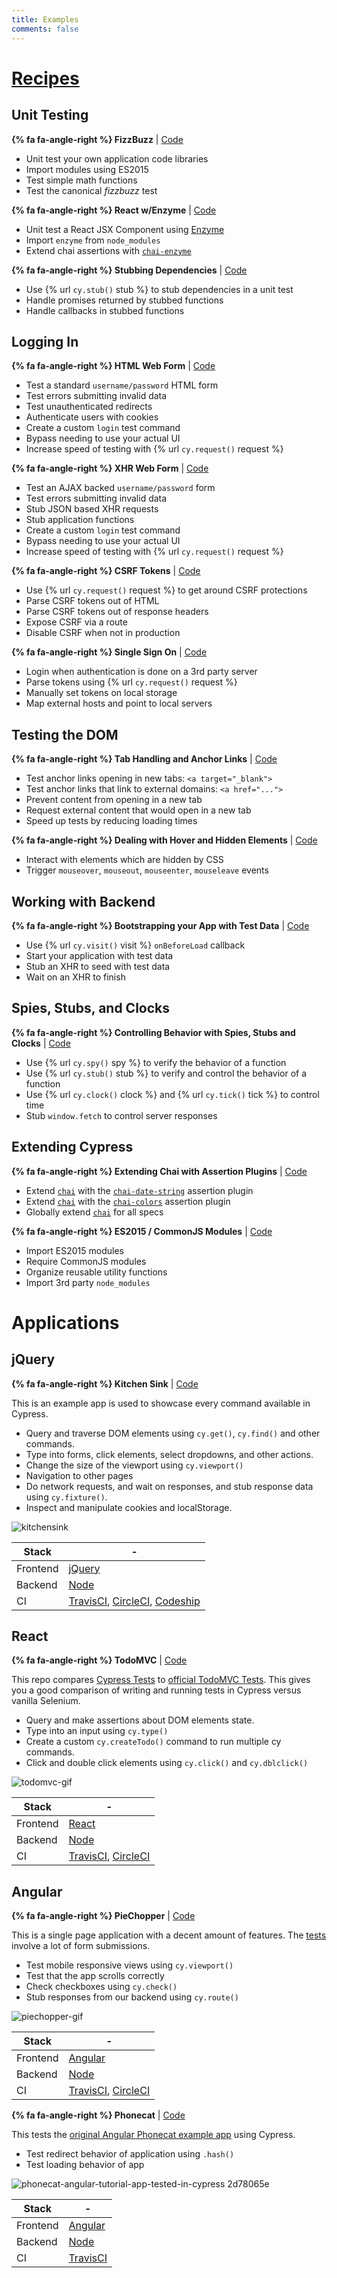 ```yaml
---
title: Examples
comments: false
---
```



# [Recipes](https://github.com/cypress-io/cypress-example-recipes)

## Unit Testing

**{% fa fa-angle-right %} FizzBuzz** | [ Code](https://github.com/cypress-io/cypress-example-recipes/blob/master/cypress/integration/unit_test_application_code_spec.js)

- Unit test your own application code libraries
- Import modules using ES2015
- Test simple math functions
- Test the canonical *fizzbuzz* test

**{% fa fa-angle-right %} React w/Enzyme** | [ Code](https://github.com/cypress-io/cypress-example-recipes/blob/master/cypress/integration/unit_test_react_enzyme_spec.js)

- Unit test a React JSX Component using [Enzyme](http://airbnb.io/enzyme/)
- Import `enzyme` from `node_modules`
- Extend chai assertions with [`chai-enzyme`](https://github.com/producthunt/chai-enzyme)

**{% fa fa-angle-right %} Stubbing Dependencies** | [ Code](https://github.com/cypress-io/cypress-example-recipes/blob/master/cypress/integration/unit_test_stubbing_dependencies_spec.js)

- Use {% url `cy.stub()` stub %} to stub dependencies in a unit test
- Handle promises returned by stubbed functions
- Handle callbacks in stubbed functions

## Logging In

**{% fa fa-angle-right %} HTML Web Form** | [ Code](https://github.com/cypress-io/cypress-example-recipes/blob/master/cypress/integration/logging_in_html_web_form_spec.js)

- Test a standard `username/password` HTML form
- Test errors submitting invalid data
- Test unauthenticated redirects
- Authenticate users with cookies
- Create a custom `login` test command
- Bypass needing to use your actual UI
- Increase speed of testing with {% url `cy.request()` request %}

**{% fa fa-angle-right %} XHR Web Form** | [ Code](https://github.com/cypress-io/cypress-example-recipes/blob/master/cypress/integration/logging_in_xhr_web_form_spec.js)

- Test an AJAX backed `username/password` form
- Test errors submitting invalid data
- Stub JSON based XHR requests
- Stub application functions
- Create a custom `login` test command
- Bypass needing to use your actual UI
- Increase speed of testing with {% url `cy.request()` request %}

**{% fa fa-angle-right %} CSRF Tokens** | [ Code](https://github.com/cypress-io/cypress-example-recipes/blob/master/cypress/integration/logging_in_csrf_tokens_spec.js)

- Use {% url `cy.request()` request %} to get around CSRF protections
- Parse CSRF tokens out of HTML
- Parse CSRF tokens out of response headers
- Expose CSRF via a route
- Disable CSRF when not in production

**{% fa fa-angle-right %} Single Sign On** | [ Code](https://github.com/cypress-io/cypress-example-recipes/blob/master/cypress/integration/logging_in_single_sign_on_spec.js)

- Login when authentication is done on a 3rd party server
- Parse tokens using {% url `cy.request()` request %}
- Manually set tokens on local storage
- Map external hosts and point to local servers

## Testing the DOM

**{% fa fa-angle-right %} Tab Handling and Anchor Links** | [ Code](https://github.com/cypress-io/cypress-example-recipes/blob/master/cypress/integration/tab_handling_anchor_links_spec.js)

- Test anchor links opening in new tabs: `<a target="_blank">`
- Test anchor links that link to external domains: `<a href="...">`
- Prevent content from opening in a new tab
- Request external content that would open in a new tab
- Speed up tests by reducing loading times

**{% fa fa-angle-right %} Dealing with Hover and Hidden Elements** | [ Code](https://github.com/cypress-io/cypress-example-recipes/blob/master/cypress/integration/hover_hidden_elements_spec.js)

- Interact with elements which are hidden by CSS
- Trigger `mouseover`, `mouseout`, `mouseenter`, `mouseleave` events

## Working with Backend

**{% fa fa-angle-right %} Bootstrapping your App with Test Data** | [ Code](https://github.com/cypress-io/cypress-example-recipes/blob/master/cypress/integration/bootstrapping_app_test_data_spec.js)

- Use {% url `cy.visit()` visit %} `onBeforeLoad` callback
- Start your application with test data
- Stub an XHR to seed with test data
- Wait on an XHR to finish

## Spies, Stubs, and Clocks

**{% fa fa-angle-right %} Controlling Behavior with Spies, Stubs and Clocks** | [ Code](https://github.com/cypress-io/cypress-example-recipes/blob/master/cypress/integration/spy_stub_clock_spec.js)

- Use {% url `cy.spy()` spy %} to verify the behavior of a function
- Use {% url `cy.stub()` stub %} to verify and control the behavior of a function
- Use {% url `cy.clock()` clock %} and {% url `cy.tick()` tick %} to control time
- Stub `window.fetch` to control server responses

## Extending Cypress

**{% fa fa-angle-right %} Extending Chai with Assertion Plugins** | [ Code](https://github.com/cypress-io/cypress-example-recipes/blob/master/cypress/integration/extending_chai_assertion_plugins_spec.js)

- Extend [`chai`](http://chaijs.com/) with the [`chai-date-string`](http://chaijs.com/plugins/chai-date-string/) assertion plugin
- Extend [`chai`](http://chaijs.com/) with the [`chai-colors`](http://chaijs.com/plugins/chai-colors/) assertion plugin
- Globally extend [`chai`](http://chaijs.com/) for all specs

**{% fa fa-angle-right %} ES2015 / CommonJS Modules** | [ Code](https://github.com/cypress-io/cypress-example-recipes/blob/master/cypress/integration/es2015_commonjs_modules_spec.js)

- Import ES2015 modules
- Require CommonJS modules
- Organize reusable utility functions
- Import 3rd party `node_modules`

# Applications

## jQuery

**{% fa fa-angle-right %} Kitchen Sink** | [Code](https://github.com/cypress-io/cypress-example-kitchensink)

This is an example app is used to showcase every command available in Cypress.


- Query and traverse DOM elements using `cy.get()`, `cy.find()` and other commands.
- Type into forms, click elements, select dropdowns, and other actions.
- Change the size of the viewport using `cy.viewport()`
- Navigation to other pages
- Do network requests, and wait on responses, and stub response data using `cy.fixture()`.
- Inspect and manipulate cookies and localStorage.

![kitchensink](https://cloud.githubusercontent.com/assets/1268976/14084252/e309e370-f4e7-11e5-9562-24f516563ac9.gif)

Stack | -
 -- | --
Frontend | [jQuery](https://jquery.com/)
Backend | [Node](https://nodejs.org/)
CI | [TravisCI](https://travis-ci.org/), [CircleCI](https://circleci.com), [Codeship](https://codeship.com/)

## React

**{% fa fa-angle-right %} TodoMVC** | [Code](https://github.com/cypress-io/cypress-example-todomvc)

This repo compares [Cypress Tests](https://github.com/cypress-io/cypress-example-todomvc/blob/master/cypress/integration/app_spec.js) to [official TodoMVC Tests](https://github.com/tastejs/todomvc/blob/master/tests/test.js). This gives you a good comparison of writing and running tests in Cypress versus vanilla Selenium.

- Query and make assertions about DOM elements state.
- Type into an input using `cy.type()`
- Create a custom `cy.createTodo()` command to run multiple cy commands.
- Click and double click elements using `cy.click()` and `cy.dblclick()`

![todomvc-gif](https://cloud.githubusercontent.com/assets/1268976/12985445/ad168098-d0c0-11e5-94e7-2f2e619bae93.gif)

Stack | -
 -- | --
Frontend | [React](https://facebook.github.io/react/)
Backend | [Node](https://nodejs.org/)
CI | [TravisCI](https://travis-ci.org/), [CircleCI](https://circleci.com)

## Angular

**{% fa fa-angle-right %} PieChopper** | [Code](https://github.com/cypress-io/cypress-example-piechopper)

This is a single page application with a decent amount of features. The [tests](https://github.com/cypress-io/cypress-example-piechopper/blob/master/cypress/integration/app_spec.js) involve a lot of form submissions.

- Test mobile responsive views using `cy.viewport()`
- Test that the app scrolls correctly
- Check checkboxes using `cy.check()`
- Stub responses from our backend using `cy.route()`

![piechopper-gif](https://cloud.githubusercontent.com/assets/1268976/12985444/ad14159c-d0c0-11e5-8e50-2b64a1d389ac.gif)

Stack | -
 -- | --
Frontend | [Angular](https://angularjs.org/)
Backend | [Node](https://nodejs.org/)
CI | [TravisCI](https://travis-ci.org/), [CircleCI](https://circleci.com)

**{% fa fa-angle-right %} Phonecat** | [Code](https://github.com/cypress-io/cypress-example-phonecat)

This tests the [original Angular Phonecat example app](https://github.com/angular/angular-phonecat) using Cypress.

- Test redirect behavior of application using `.hash()`
- Test loading behavior of app

![phonecat-angular-tutorial-app-tested-in-cypress 2d78065e](https://user-images.githubusercontent.com/1271364/26952946-ac944a10-4c75-11e7-8e21-e0290537b153.jpg)

Stack | -
 -- | --
Frontend | [Angular](https://angularjs.org/)
Backend | [Node](https://nodejs.org/)
CI | [TravisCI](https://travis-ci.org/)
